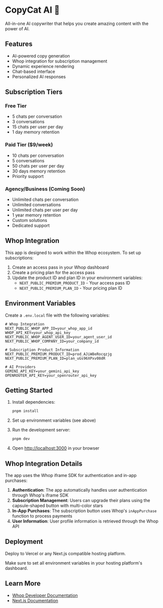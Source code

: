 # CopyCat AI 🐾

All-in-one AI copywriter that helps you create amazing content with the power of AI.

## Features

- AI-powered copy generation
- Whop integration for subscription management
- Dynamic experience rendering
- Chat-based interface
- Personalized AI responses

## Subscription Tiers

### Free Tier
- 5 chats per conversation
- 3 conversations
- 15 chats per user per day
- 1 day memory retention

### Paid Tier ($9/week)
- 10 chats per conversation
- 5 conversations
- 50 chats per user per day
- 30 days memory retention
- Priority support

### Agency/Business (Coming Soon)
- Unlimited chats per conversation
- Unlimited conversations
- Unlimited chats per user per day
- 1 year memory retention
- Custom solutions
- Dedicated support

## Whop Integration

This app is designed to work within the Whop ecosystem. To set up subscriptions:

1. Create an access pass in your Whop dashboard
2. Create a pricing plan for the access pass
3. Update the product ID and plan ID in your environment variables:
   - `NEXT_PUBLIC_PREMIUM_PRODUCT_ID` - Your access pass ID
   - `NEXT_PUBLIC_PREMIUM_PLAN_ID` - Your pricing plan ID

## Environment Variables

Create a `.env.local` file with the following variables:

```env
# Whop Integration
NEXT_PUBLIC_WHOP_APP_ID=your_whop_app_id
WHOP_API_KEY=your_whop_api_key
NEXT_PUBLIC_WHOP_AGENT_USER_ID=your_agent_user_id
NEXT_PUBLIC_WHOP_COMPANY_ID=your_company_id

# Subscription Product Information
NEXT_PUBLIC_PREMIUM_PRODUCT_ID=prod_AJiW8eRocqzjg
NEXT_PUBLIC_PREMIUM_PLAN_ID=plan_uGs96XPxv08dR

# AI Providers
GEMINI_API_KEY=your_gemini_api_key
OPENROUTER_API_KEY=your_openrouter_api_key
```

## Getting Started

1. Install dependencies:
   ```bash
   pnpm install
   ```

2. Set up environment variables (see above)

3. Run the development server:
   ```bash
   pnpm dev
   ```

4. Open [http://localhost:3000](http://localhost:3000) in your browser

## Whop Integration Details

The app uses the Whop iframe SDK for authentication and in-app purchases:

1. **Authentication**: The app automatically handles user authentication through Whop's iframe SDK
2. **Subscription Management**: Users can upgrade their plans using the capsule-shaped button with multi-color stars
3. **In-App Purchases**: The subscription button uses Whop's `inAppPurchase` function to process payments
4. **User Information**: User profile information is retrieved through the Whop API

## Deployment

Deploy to Vercel or any Next.js compatible hosting platform.

Make sure to set all environment variables in your hosting platform's dashboard.

## Learn More

- [Whop Developer Documentation](https://docs.whop.com)
- [Next.js Documentation](https://nextjs.org/docs)